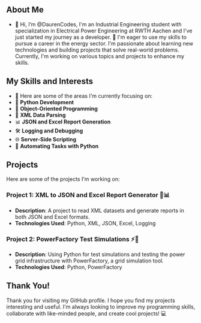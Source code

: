 ## About Me
- 👋 Hi, I’m @DaurenCodes, I'm an Industrial Engineering student with specialization in Electrical Power Engineering at RWTH Aachen and I've just started my journey as a developer. 🚀 I'm eager to use my skills to pursue a career in the energy sector. I'm passionate about learning new technologies and building projects that solve real-world problems. Currently, I'm working on various topics and projects to enhance my skills.

## My Skills and Interests
  - 👀 Here are some of the areas I'm currently focusing on:
  - 🐍 **Python Development**
  - 🧩 **Object-Oriented Programming**
  - 📄 **XML Data Parsing**
  - 📊 **JSON and Excel Report Generation**
  - 🛠️ **Logging and Debugging**
  - 🌐 **Server-Side Scripting**
  - 🤖 **Automating Tasks with Python**


## Projects
Here are some of the projects I'm working on:
  ### Project 1: XML to JSON and Excel Report Generator 📄📊
  - **Description**: A project to read XML datasets and generate reports in both JSON and Excel formats.
  - **Technologies Used**: Python, XML, JSON, Excel, Logging
  ### Project 2: PowerFactory Test Simulations ⚡🔧
  - **Description**: Using Python for test simulations and testing the power grid infrastructure with PowerFactory, a grid simulation tool.
  - **Technologies Used**: Python, PowerFactory

## Thank You!
Thank you for visiting my GitHub profile. I hope you find my projects interesting and useful. I'm always looking to improve my programming skills, collaborate with like-minded people, and create cool projects! 💻
